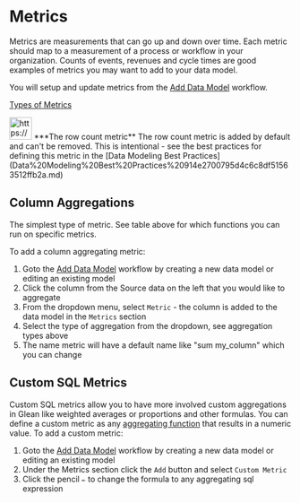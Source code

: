 # Metrics

Metrics are measurements that can go up and down over time.  Each metric should map to a measurement of a process or workflow in your organization.  Counts of events, revenues and cycle times are good examples of metrics you may want to add to your data model.

You will setup and update metrics from the [Add Data Model](Add%20Data%20Model%2063183114be7a4587946e274c0e90f1e5.md) workflow.

[Types of Metrics](Metrics%20a3e540316d0040ea9787ef2c30cb7ab3/Types%20of%20Metrics%20d548877c029b4c37a82767a310f86c55.csv)

<aside>
<img src="https://glean.io/img/icons/info-sign.svg" alt="https://glean.io/img/icons/info-sign.svg" width="40px" /> ***The row count metric**
The row count metric is added by default and can't be removed.  This is intentional - see the best practices for defining this metric in the [Data Modeling Best Practices](Data%20Modeling%20Best%20Practices%20914e2700795d4c6c8df51563512ffb2a.md)

</aside>

## Column Aggregations

The simplest type of metric.  See table above for which functions you can run on specific metrics.

To add a column aggregating metric:

1. Goto the [Add Data Model](Add%20Data%20Model%2063183114be7a4587946e274c0e90f1e5.md)  workflow by creating a new data model or editing an existing model
2. Click the column from the Source data on the left that you would like to aggregate
3. From the dropdown menu, select `Metric` - the column is added to the data model in the `Metrics` section
4. Select the type of aggregation from the dropdown, see aggregation types above
5. The name metric will have a default name like "sum my_column" which you can change

## Custom SQL Metrics

Custom SQL metrics allow you to have more involved custom aggregations in Glean like weighted averages or proportions and other formulas.  You can define a custom metric as any [aggregating function](https://www.datacamp.com/community/tutorials/aggregate-functions-sql) that results in a numeric value.  To add a custom metric:

1. Goto the [Add Data Model](Add%20Data%20Model%2063183114be7a4587946e274c0e90f1e5.md)  workflow by creating a new data model or editing an existing model
2. Under the Metrics section click the `Add` button and select `Custom Metric`
3. Click the pencil `✏️` to change the formula to any aggregating sql expression